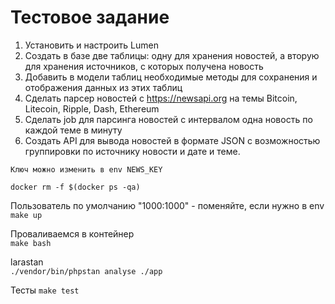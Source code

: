 # Тестовое задание

1. Установить и настроить Lumen
2. Создать в базе две таблицы: одну для хранения новостей, а вторую для хранения источников, с которых получена новость
3. Добавить в модели таблиц необходимые методы для сохранения и отображения данных из этих таблиц
4. Сделать парсер новостей с https://newsapi.org на темы Bitcoin, Litecoin, Ripple, Dash, Ethereum
5. Сделать job для парсинга новостей с интервалом одна новость по каждой теме в минуту
6. Создать API для вывода новостей в формате JSON с возможностью группировки по источнику новости и дате и теме.

`Ключ можно изменить в env NEWS_KEY`

`docker rm -f $(docker ps -qa)`

Пользователь по умолчанию "1000:1000" - поменяйте, если нужно в env
`make up`

Проваливаемся в контейнер  
`make bash`

larastan  
`./vendor/bin/phpstan analyse ./app`

Тесты
`make test`



